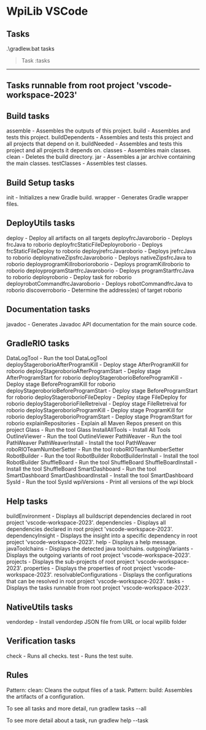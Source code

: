 # WpiLib VSCode

## Tasks
 .\gradlew.bat tasks

> Task :tasks

------------------------------------------------------------
Tasks runnable from root project 'vscode-workspace-2023'
------------------------------------------------------------

Build tasks
-----------
assemble - Assembles the outputs of this project.
build - Assembles and tests this project.
buildDependents - Assembles and tests this project and all projects that depend on it.
buildNeeded - Assembles and tests this project and all projects it depends on.
classes - Assembles main classes.
clean - Deletes the build directory.
jar - Assembles a jar archive containing the main classes.
testClasses - Assembles test classes.

Build Setup tasks
-----------------
init - Initializes a new Gradle build.
wrapper - Generates Gradle wrapper files.

DeployUtils tasks
-----------------
deploy - Deploy all artifacts on all targets
deployfrcJavaroborio - Deploys frcJava to roborio
deployfrcStaticFileDeployroborio - Deploys frcStaticFileDeploy to roborio
deployjrefrcJavaroborio - Deploys jrefrcJava to roborio
deploynativeZipsfrcJavaroborio - Deploys nativeZipsfrcJava to roborio
deployprogramKillroborioroborio - Deploys programKillroborio to roborio
deployprogramStartfrcJavaroborio - Deploys programStartfrcJava to roborio
deployroborio - Deploy task for roborio
deployrobotCommandfrcJavaroborio - Deploys robotCommandfrcJava to roborio
discoverroborio - Determine the address(es) of target roborio

Documentation tasks
-------------------
javadoc - Generates Javadoc API documentation for the main source code.

GradleRIO tasks
---------------
DataLogTool - Run the tool DataLogTool
deployStageroborioAfterProgramKill - Deploy stage AfterProgramKill for roborio
deployStageroborioAfterProgramStart - Deploy stage AfterProgramStart for roborio
deployStageroborioBeforeProgramKill - Deploy stage BeforeProgramKill for roborio
deployStageroborioBeforeProgramStart - Deploy stage BeforeProgramStart for roborio
deployStageroborioFileDeploy - Deploy stage FileDeploy for roborio
deployStageroborioFileRetreival - Deploy stage FileRetreival for roborio
deployStageroborioProgramKill - Deploy stage ProgramKill for roborio
deployStageroborioProgramStart - Deploy stage ProgramStart for roborio
explainRepositories - Explain all Maven Repos present on this project
Glass - Run the tool Glass
InstallAllTools - Install All Tools
OutlineViewer - Run the tool OutlineViewer
PathWeaver - Run the tool PathWeaver
PathWeaverInstall - Install the tool PathWeaver
roboRIOTeamNumberSetter - Run the tool roboRIOTeamNumberSetter
RobotBuilder - Run the tool RobotBuilder
RobotBuilderInstall - Install the tool RobotBuilder
ShuffleBoard - Run the tool ShuffleBoard
ShuffleBoardInstall - Install the tool ShuffleBoard
SmartDashboard - Run the tool SmartDashboard
SmartDashboardInstall - Install the tool SmartDashboard
SysId - Run the tool SysId
wpiVersions - Print all versions of the wpi block

Help tasks
----------
buildEnvironment - Displays all buildscript dependencies declared in root project 'vscode-workspace-2023'.
dependencies - Displays all dependencies declared in root project 'vscode-workspace-2023'.
dependencyInsight - Displays the insight into a specific dependency in root project 'vscode-workspace-2023'.
help - Displays a help message.
javaToolchains - Displays the detected java toolchains.
outgoingVariants - Displays the outgoing variants of root project 'vscode-workspace-2023'.
projects - Displays the sub-projects of root project 'vscode-workspace-2023'.
properties - Displays the properties of root project 'vscode-workspace-2023'.
resolvableConfigurations - Displays the configurations that can be resolved in root project 'vscode-workspace-2023'.
tasks - Displays the tasks runnable from root project 'vscode-workspace-2023'.

NativeUtils tasks
-----------------
vendordep - Install vendordep JSON file from URL or local wpilib folder

Verification tasks
------------------
check - Runs all checks.
test - Runs the test suite.

Rules
-----
Pattern: clean<TaskName>: Cleans the output files of a task.
Pattern: build<ConfigurationName>: Assembles the artifacts of a configuration.

To see all tasks and more detail, run gradlew tasks --all

To see more detail about a task, run gradlew help --task <task>